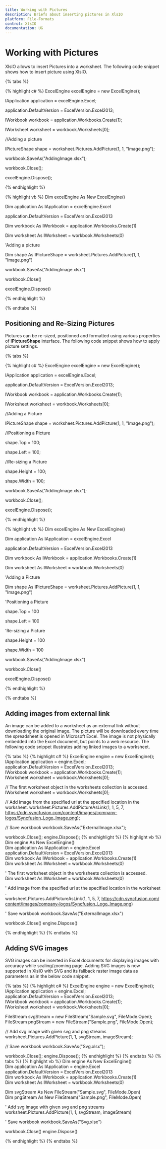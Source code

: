 ```yaml
---
title: Working with Pictures
description: Briefs about inserting pictures in XlsIO
platform: File-Formats
control: XlsIO
documentation: UG
---
```

# Working with Pictures 

XlsIO allows to insert Pictures into a worksheet. The following code snippet shows how to insert picture using XlsIO. 

{% tabs %}  

{% highlight c# %}
ExcelEngine excelEngine = new ExcelEngine();

IApplication application = excelEngine.Excel;

application.DefaultVersion = ExcelVersion.Excel2013;

IWorkbook workbook = application.Workbooks.Create(1);

IWorksheet worksheet = workbook.Worksheets[0];

//Adding a picture

IPictureShape shape = worksheet.Pictures.AddPicture(1, 1, "Image.png");

workbook.SaveAs("AddingImage.xlsx");

workbook.Close();

excelEngine.Dispose();



{% endhighlight %}

{% highlight vb %}
Dim excelEngine As New ExcelEngine()

Dim application As IApplication = excelEngine.Excel

application.DefaultVersion = ExcelVersion.Excel2013

Dim workbook As IWorkbook = application.Workbooks.Create(1)

Dim worksheet As IWorksheet = workbook.Worksheets(0)

'Adding a picture 

Dim shape As IPictureShape = worksheet.Pictures.AddPicture(1, 1, "Image.png")

workbook.SaveAs("AddingImage.xlsx")

workbook.Close()

excelEngine.Dispose()



{% endhighlight %}

  {% endtabs %}  

## Positioning and Re-Sizing Pictures

Pictures can be re-sized, positioned and formatted using various properties of **IPictureShape** interface. The following code snippet shows how to apply picture settings.

{% tabs %}  

{% highlight c# %}
ExcelEngine excelEngine = new ExcelEngine();

IApplication application = excelEngine.Excel;

application.DefaultVersion = ExcelVersion.Excel2013;

IWorkbook workbook = application.Workbooks.Create(1);

IWorksheet worksheet = workbook.Worksheets[0];

//Adding a Picture

IPictureShape shape = worksheet.Pictures.AddPicture(1, 1, "Image.png");

//Positioning a Picture

shape.Top = 100;

shape.Left = 100;

//Re-sizing a Picture

shape.Height = 100;

shape.Width = 100;

workbook.SaveAs("AddingImage.xlsx");

workbook.Close();

excelEngine.Dispose();         



{% endhighlight %}

{% highlight vb %}
Dim excelEngine As New ExcelEngine()

Dim application As IApplication = excelEngine.Excel

application.DefaultVersion = ExcelVersion.Excel2013

Dim workbook As IWorkbook = application.Workbooks.Create(1)

Dim worksheet As IWorksheet = workbook.Worksheets(0)

'Adding a Picture

Dim shape As IPictureShape = worksheet.Pictures.AddPicture(1, 1, "Image.png")

'Positioning a Picture

shape.Top = 100

shape.Left = 100

'Re-sizing a Picture

shape.Height = 100

shape.Width = 100

workbook.SaveAs("AddingImage.xlsx")

workbook.Close()

excelEngine.Dispose()



{% endhighlight %}

  {% endtabs %}  

## Adding images from external link

An image can be added to a worksheet as an external link without downloading the original image. The picture will be downloaded every time the spreadsheet is opened in Microsoft Excel. The image is not physically embedded into the Excel document, but points to a web resource. 
The following code snippet illustrates adding linked images to a worksheet.

{% tabs %}
{% highlight c# %}
ExcelEngine engine = new ExcelEngine();
IApplication application = engine.Excel;
application.DefaultVersion = ExcelVersion.Excel2013;
IWorkbook workbook = application.Workbooks.Create(1);
IWorksheet worksheet = workbook.Worksheets[0];

// The first worksheet object in the worksheets collection is accessed.
IWorksheet worksheet = workbook.Worksheets[0];
 
// Add image from the specified url at the specified location in the worksheet.
worksheet.Pictures.AddPictureAsLink(1, 1, 5, 7, https://cdn.syncfusion.com/content/images/company-logos/Syncfusion_Logo_Image.png);

// Save workbook
workbook.SaveAs("ExternalImage.xlsx");      

workbook.Close();
engine.Dispose();
{% endhighlight %}
{% highlight vb %}
Dim engine As New ExcelEngine()
Dim application As IApplication = engine.Excel
application.DefaultVersion = ExcelVersion.Excel2013
Dim workbook As IWorkbook = application.Workbooks.Create(1)
Dim worksheet As IWorksheet = workbook.Worksheets(0)
 
' The first worksheet object in the worksheets collection is accessed.
Dim worksheet As IWorksheet = workbook.Worksheets(0)
 
' Add image from the specified url at the specified location in the worksheet.
worksheet.Pictures.AddPictureAsLink(1, 1, 5, 7, https://cdn.syncfusion.com/content/images/company-logos/Syncfusion_Logo_Image.png)
 
' Save workbook
workbook.SaveAs("ExternalImage.xlsx")
 
workbook.Close()
engine.Dispose()

{% endhighlight %}
{% endtabs %}

## Adding SVG images

SVG images can be inserted in Excel documents for displaying images with accuracy while scaling/zooming page. Adding SVG images is now supported in XlsIO with SVG and its fallback raster image data as parameters as in the below code snippet.

{% tabs %}
{% highlight c# %}
ExcelEngine engine = new ExcelEngine();
IApplication application = engine.Excel;
application.DefaultVersion = ExcelVersion.Excel2013;
IWorkbook workbook = application.Workbooks.Create(1);
IWorksheet worksheet = workbook.Worksheets[0];

FileStream svgStream = new FileStream("Sample.svg", FileMode.Open);
FileStream pngStream = new FileStream("Sample.png", FileMode.Open);
 
// Add svg image with given svg and png streams
worksheet.Pictures.AddPicture(1, 1, svgStream, imageStream);

// Save workbook
workbook.SaveAs("Svg.xlsx");      

workbook.Close();
engine.Dispose();
{% endhighlight %}
{% endtabs %}
{% tabs %}
{% highlight vb %}
Dim engine As New ExcelEngine()
Dim application As IApplication = engine.Excel
application.DefaultVersion = ExcelVersion.Excel2013
Dim workbook As IWorkbook = application.Workbooks.Create(1)
Dim worksheet As IWorksheet = workbook.Worksheets(0)
 
Dim svgStream As New FileStream("Sample.svg", FileMode.Open)
Dim pngStream As New FileStream("Sample.png", FileMode.Open)
 
' Add svg image with given svg and png streams
worksheet.Pictures.AddPicture(1, 1, svgStream, imageStream)
 
' Save workbook
workbook.SaveAs("Svg.xlsx")
 
workbook.Close()
engine.Dispose()

{% endhighlight %}
{% endtabs %}
